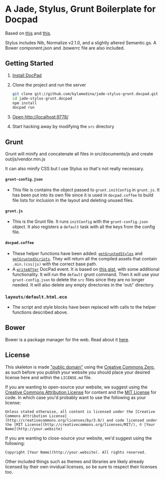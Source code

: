 # A Jade, Stylus, Grunt Boilerplate for Docpad

Based on [this](https://github.com/lukekarrys/html5-boilerplate.docpad) and [this](https://github.com/docpad/twitter-bootstrap-jade.docpad).

Stylus includes Nib, Normalize v2.1.0, and a slightly altered Semantic.gs. A Bower component.json and .bowerrc file are also included.

## Getting Started

1. [Install DocPad](https://github.com/bevry/docpad)

1. Clone the project and run the server

	``` bash
	git clone git://github.com/kylamedina/jade-stylus-grunt.docpad.git
	cd jade-stylus-grunt.docpad
	npm install
	docpad run
	```

1. [Open http://localhost:9778/](http://localhost:9778/)

1. Start hacking away by modifying the `src` directory

## Grunt

Grunt will minify and concatenate all files in src/documents/js and create out/js/vendor.min.js

It can also minify CSS but I use Stylus so that's not really necessary.

#### `grunt-config.json`
- This file is contains the object passed to `grunt.initConfig` in `grunt.js`. It has been put into its own file since it is used in `docpad.coffee` to build file lists for inclusion in the layout and deleting unused files.

#### `grunt.js`
- This is the Grunt file. It runs `initConfig` with the `grunt-config.json` object. It also registers a `default` task with all the keys from the config file.

#### `docpad.coffee`
- These helper functions have been added: [`getGruntedStyles`]() and [`getGruntedScripts`](). They will return all the compiled assets that contain `.min.(css|js)` with the correct base path.
- A [`writeAfter`]() DocPad event. It is based on [this gist](https://gist.github.com/3898915), with some additional functionality. It will run the `default` grunt command. Then it will use your `grunt-config.json` to delete the `src` files since they are no longer needed. It will also delete any empty directories in the 'out/' directory.

### `layouts/default.html.eco`
- The script and style blocks have been replaced with calls to the helper functions described above.

## Bower

Bower is a package manager for the web. Read about it [here](https://github.com/bower/bower).

## License

This skeleton is made ["public domain"](http://en.wikipedia.org/wiki/Public_domain) using the [Creative Commons Zero](http://creativecommons.org/publicdomain/zero/1.0/), as such before you publish your website you should place your desired license here and within the `LICENSE.md` file.

If you are wanting to open-source your website, we suggest using the [Creative Commons Attribution License](http://creativecommons.org/licenses/by/3.0/) for content and the [MIT License](http://creativecommons.org/licenses/MIT/) for code. In which case you'd probably want to use the following as your license:

	Unless stated otherwise, all content is licensed under the [Creative Commons Attribution License](http://creativecommons.org/licenses/by/3.0/) and code licensed under the [MIT License](http://creativecommons.org/licenses/MIT/), © [Your Name](http://your.website)

If you are wanting to close-source your website, we'd suggest using the following:

	Copyright [Your Name](http://your.website). All rights reserved.

Other included things such as themes and libraries are likely already licensed by their own invidual licenses, so be sure to respect their licenses too.